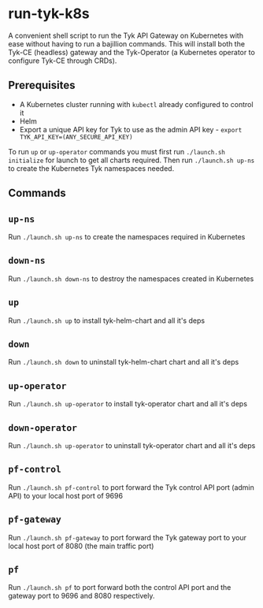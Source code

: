 # run-tyk-k8s

A convenient shell script to run the Tyk API Gateway on Kubernetes with ease without having to run a bajillion commands. This will install both the Tyk-CE (headless) gateway and the Tyk-Operator (a Kubernetes operator to configure Tyk-CE through CRDs).

## Prerequisites

- A Kubernetes cluster running with `kubectl` already configured to control it
- Helm
- Export a unique API key for Tyk to use as the admin API key - `export TYK_API_KEY=(ANY_SECURE_API_KEY)`

To run `up` or `up-operator` commands you must first run `./launch.sh initialize` for launch to get all charts required. Then run `./launch.sh up-ns` to create the Kubernetes Tyk namespaces needed.

## Commands

## `up-ns`

Run `./launch.sh up-ns` to create the namespaces required in Kubernetes

## `down-ns`

Run `./launch.sh down-ns` to destroy the namespaces created in Kubernetes

## `up`

Run `./launch.sh up` to install tyk-helm-chart and all it's deps

## `down`

Run `./launch.sh down` to uninstall tyk-helm-chart chart and all it's deps

## `up-operator`

Run `./launch.sh up-operator` to install tyk-operator chart and all it's deps

## `down-operator`

Run `./launch.sh up-operator` to uninstall tyk-operator chart and all it's deps

## `pf-control`

Run `./launch.sh pf-control` to port forward the Tyk control API port (admin API) to your local host port of 9696

## `pf-gateway`

Run `./launch.sh pf-gateway` to port forward the Tyk gateway port to your local host port of 8080 (the main traffic port)

## `pf`

Run `./launch.sh pf` to port forward both the control API port and the gateway port to 9696 and 8080 respectively. 